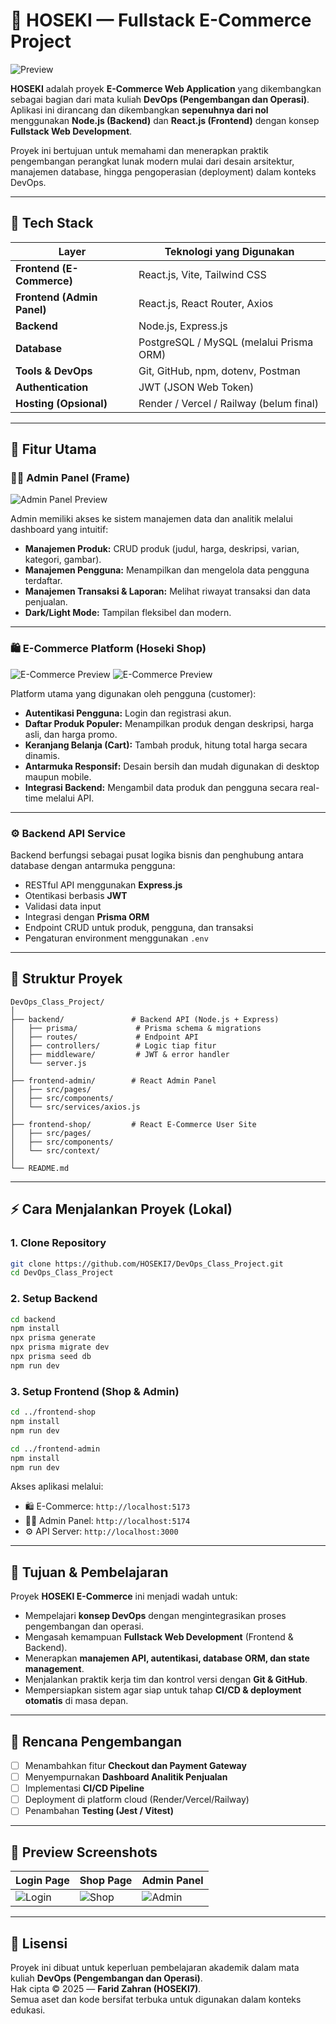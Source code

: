 # 🛒 HOSEKI — Fullstack E-Commerce Project

![Preview](./assets/Homepage.png)

**HOSEKI** adalah proyek **E-Commerce Web Application** yang dikembangkan sebagai bagian dari mata kuliah **DevOps (Pengembangan dan Operasi)**.  
Aplikasi ini dirancang dan dikembangkan **sepenuhnya dari nol** menggunakan **Node.js (Backend)** dan **React.js (Frontend)** dengan konsep **Fullstack Web Development**.

Proyek ini bertujuan untuk memahami dan menerapkan praktik pengembangan perangkat lunak modern mulai dari desain arsitektur, manajemen database, hingga pengoperasian (deployment) dalam konteks DevOps.

---

## 🚀 Tech Stack

| Layer                      | Teknologi yang Digunakan                |
| -------------------------- | --------------------------------------- |
| **Frontend (E-Commerce)**  | React.js, Vite, Tailwind CSS            |
| **Frontend (Admin Panel)** | React.js, React Router, Axios           |
| **Backend**                | Node.js, Express.js                     |
| **Database**               | PostgreSQL / MySQL (melalui Prisma ORM) |
| **Tools & DevOps**         | Git, GitHub, npm, dotenv, Postman       |
| **Authentication**         | JWT (JSON Web Token)                    |
| **Hosting (Opsional)**     | Render / Vercel / Railway (belum final) |

---

## 🧩 Fitur Utama

### 🧑‍💻 **Admin Panel (Frame)**

![Admin Panel Preview](./assets/Admin.png)

Admin memiliki akses ke sistem manajemen data dan analitik melalui dashboard yang intuitif:

- **Manajemen Produk:** CRUD produk (judul, harga, deskripsi, varian, kategori, gambar).
- **Manajemen Pengguna:** Menampilkan dan mengelola data pengguna terdaftar.
- **Manajemen Transaksi & Laporan:** Melihat riwayat transaksi dan data penjualan.
- **Dark/Light Mode:** Tampilan fleksibel dan modern.

---

### 🛍️ **E-Commerce Platform (Hoseki Shop)**

![E-Commerce Preview](./assets/Login.png)
![E-Commerce Preview](./assets/Products.png)

Platform utama yang digunakan oleh pengguna (customer):

- **Autentikasi Pengguna:** Login dan registrasi akun.
- **Daftar Produk Populer:** Menampilkan produk dengan deskripsi, harga asli, dan harga promo.
- **Keranjang Belanja (Cart):** Tambah produk, hitung total harga secara dinamis.
- **Antarmuka Responsif:** Desain bersih dan mudah digunakan di desktop maupun mobile.
- **Integrasi Backend:** Mengambil data produk dan pengguna secara real-time melalui API.

---

### ⚙️ **Backend API Service**

Backend berfungsi sebagai pusat logika bisnis dan penghubung antara database dengan antarmuka pengguna:

- RESTful API menggunakan **Express.js**
- Otentikasi berbasis **JWT**
- Validasi data input
- Integrasi dengan **Prisma ORM**
- Endpoint CRUD untuk produk, pengguna, dan transaksi
- Pengaturan environment menggunakan `.env`

---

## 📂 Struktur Proyek

```
DevOps_Class_Project/
│
├── backend/               # Backend API (Node.js + Express)
│   ├── prisma/             # Prisma schema & migrations
│   ├── routes/             # Endpoint API
│   ├── controllers/        # Logic tiap fitur
│   ├── middleware/         # JWT & error handler
│   └── server.js
│
├── frontend-admin/        # React Admin Panel
│   ├── src/pages/
│   ├── src/components/
│   └── src/services/axios.js
│
├── frontend-shop/         # React E-Commerce User Site
│   ├── src/pages/
│   ├── src/components/
│   └── src/context/
│
└── README.md
```

---

## ⚡ Cara Menjalankan Proyek (Lokal)

### 1. Clone Repository

```bash
git clone https://github.com/HOSEKI7/DevOps_Class_Project.git
cd DevOps_Class_Project
```

### 2. Setup Backend

```bash
cd backend
npm install
npx prisma generate
npx prisma migrate dev
npx prisma seed db
npm run dev
```

### 3. Setup Frontend (Shop & Admin)

```bash
cd ../frontend-shop
npm install
npm run dev

cd ../frontend-admin
npm install
npm run dev
```

Akses aplikasi melalui:

- 🛍️ E-Commerce: `http://localhost:5173`
- 🧑‍💻 Admin Panel: `http://localhost:5174`
- ⚙️ API Server: `http://localhost:3000`

---

## 🧠 Tujuan & Pembelajaran

Proyek **HOSEKI E-Commerce** ini menjadi wadah untuk:

- Mempelajari **konsep DevOps** dengan mengintegrasikan proses pengembangan dan operasi.
- Mengasah kemampuan **Fullstack Web Development** (Frontend & Backend).
- Menerapkan **manajemen API, autentikasi, database ORM, dan state management**.
- Menjalankan praktik kerja tim dan kontrol versi dengan **Git & GitHub**.
- Mempersiapkan sistem agar siap untuk tahap **CI/CD & deployment otomatis** di masa depan.

---

## 🔮 Rencana Pengembangan

- [ ] Menambahkan fitur **Checkout dan Payment Gateway**
- [ ] Menyempurnakan **Dashboard Analitik Penjualan**
- [ ] Implementasi **CI/CD Pipeline**
- [ ] Deployment di platform cloud (Render/Vercel/Railway)
- [ ] Penambahan **Testing (Jest / Vitest)**

---

## 📸 Preview Screenshots

| Login Page                   | Shop Page                  | Admin Panel                  |
| ---------------------------- | -------------------------- | ---------------------------- |
| ![Login](./assets/login.png) | ![Shop](./assets/shop.png) | ![Admin](./assets/admin.png) |

---

## 🧾 Lisensi

Proyek ini dibuat untuk keperluan pembelajaran akademik dalam mata kuliah **DevOps (Pengembangan dan Operasi)**.  
Hak cipta © 2025 — **Farid Zahran (HOSEKI7)**.  
Semua aset dan kode bersifat terbuka untuk digunakan dalam konteks edukasi.
